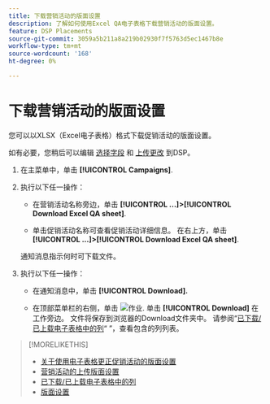 ```yaml
---
title: 下载营销活动的版面设置
description: 了解如何使用Excel QA电子表格下载营销活动的版面设置。
feature: DSP Placements
source-git-commit: 3059a5b211a8a219b02930f7f5763d5ec1467b8e
workflow-type: tm+mt
source-wordcount: '168'
ht-degree: 0%

---
```


# 下载营销活动的版面设置

您可以以XLSX（Excel电子表格）格式下载促销活动的版面设置。

如有必要，您稍后可以编辑 [选择字段](qa-sheet-columns.md) 和 [上传更改](qa-sheet-upload.md) 到DSP。

1. 在主菜单中，单击 **[!UICONTROL Campaigns]**.

1. 执行以下任一操作：

   * 在营销活动名称旁边，单击 **[!UICONTROL ...]>[!UICONTROL Download Excel QA sheet]**.

   * 单击促销活动名称可查看促销活动详细信息。 在右上方，单击 **[!UICONTROL ...]>[!UICONTROL Download Excel QA sheet]**.

   通知消息指示何时可下载文件。

1. 执行以下任一操作：

   * 在通知消息中，单击 **[!UICONTROL Download].**

   * 在顶部菜单栏的右侧，单击 ![作业](/help/dsp/assets/downloads.png). 单击 **[!UICONTROL Download]** 在工作旁边。
   文件将保存到浏览器的Download文件夹中。 请参阅“[已下载/已上载电子表格中的列](qa-sheet-columns.md)“ ”，查看包含的列列表。

>[!MORELIKETHIS]
>
>* [关于使用电子表格更正促销活动的版面设置](qa-about.md)
>* [营销活动的上传版面设置](qa-sheet-upload.md)
>* [已下载/已上载电子表格中的列](qa-sheet-columns.md)
>* [版面设置](/help/dsp/campaign-management/placements/placement-settings.md)

